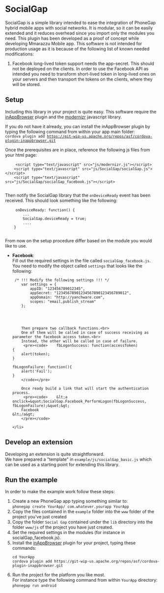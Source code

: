 SocialGap
=========

SocialGap is a simple library intended to ease the integration of PhoneGap hybrid mobile apps with social networks.
It is modular, so it can be easily extended and it reduces overhead since you import only the modules you need.
This plugin has been developed as a proof of concept while developing Mmarazzu Mobile app.
This software is not intended for production usage as it is because of the following list of known needed modifications:

<ol>
	<li> 
		Facebook long-lived token support needs the app-secret. This should not be deployed on the clients. 
		In order to use the Facebook API as intended you need to transform short-lived token in long-lived 
		ones on your servers and then transport the tokens on the clients, where they will be stored.
	</li>
</ol>

Setup
-------

Including this library in your project is quite easy.
This software require the <a href="https://github.com/apache/cordova-plugin-inappbrowser/blob/master/doc/index.md" target="_blank">inAppBrowser</a> plugin and the <a href="http://modernizr.com/" target="_blank">modernizr</a> javascript library. <br>

If you do not have it already, you can install the inAppBrowser plugin by typing the following command from within your app main folder: <br>
<code>cordova plugin add https://git-wip-us.apache.org/repos/asf/cordova-plugin-inappbrowser.git</code> <br>

Once the prerequisites are in place, reference the following js files from your html page:
<pre>
	<code>&lt;script type=&quot;text/javascript&quot; src=&quot;js/modernizr.js&quot;&gt;&lt;/script&gt;
	&lt;script type=&quot;text/javascript&quot; src=&quot;js/SocialGap/socialGap.js&quot;&gt;&lt;/script&gt;
	&lt;script type=&quot;text/javascript&quot; src=&quot;js/SocialGap/socialGap_facebook.js&quot;&gt;&lt;/script&gt;
    </code>
</pre>

Then notify the SocialGap library that the <code>onDeviceReady</code> event has been received.
This should look something like the following:

<pre>
	<code>onDeviceReady: function() {
		...
		SocialGap.deviceReady = true;
		....
    }
	</code>
</pre>

From now on the setup procedure differ based on the module you would like to use.

<ul>
	<li><b>Facebook</b>:<br>
		Fill out the required settings in the file called <code>socialGap_facebook.js</code>.<br>
		You need to modify the object called <code>settings</code> that looks like the following:<br>
		<pre><code>	/* !!! Modify the following settings !!! */
	var settings = {
		appID: "123456789012345",
		appSecret: "12345678901234567890123456789012",
		appDomain: "http://yanchware.com",
		scopes: "email,publish_stream"
	};
		</code></pre><br>
		
		Then prepare two callback functions.<br>
		One of them will be called in case of success receiving as parameter the facebook access token.<br>
		Instead, the other will be called in case of failure.
		 <pre><code>	fbLogonSuccess: function(accessToken)
	{
		alert(token);
	}

	fbLogonFailure: function(){
		alert('Fail');
	}
		</code></pre>
		
		Once ready build a link that will start the authentication process.
		 <pre><code>	&lt;a onclick=&quot;SocialGap.Facebook_PerformLogon(fbLogonSuccess, fbLogonFailure);&quot;&gt;
		Facebook
	&lt;/a&gt;
		</pre></code>
		
	</li>
</ul>

Develop an extension
---------------------
Developing an extension is quite straightforward. <br>
We have prepared a "template" in <code>example/js/socialGap_basic.js</code> which can be used as a starting point for extending this library.

Run the example
-------
In order to make the example work follow these steps:
<ol>
	<li> Create a new PhoneGap app typing something similar to:<br>
   		<code>phonegap create YourApp/ com.whatever.yourapp YourApp</code></li>
		<li> Copy the files contained in the <code>example</code> folder into the <code>www</code> folder of the project you've just created</li>
		<li> Copy the folder <code>Social Gap</code> contained under the <code>lib</code> directory into the folder <code>www/js</code> of the project you have just created.</li>
		<li>Set the required settings in the modules (for instance in socialGap_facebook.js).</li>
		<li>Install the <a href="https://github.com/apache/cordova-plugin-inappbrowser/blob/master/doc/index.md" target="_blank">inAppBrowser</a> plugin for your project, typing these commands:
			<pre><code>cd YourApp
cordova plugin add https://git-wip-us.apache.org/repos/asf/cordova-plugin-inappbrowser.git</code></pre>			
		</li>
		<li> 
			Run the project for the platform you like most. <br>
			For instance type the following command from within <code>YourApp</code> directory:<br/>
   			<code>phonegap run android</code>
		</li>
</ol>
